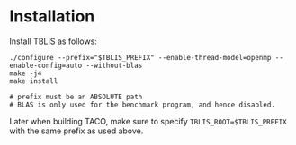 # Installation

Install TBLIS as follows:
```
./configure --prefix="$TBLIS_PREFIX" --enable-thread-model=openmp --enable-config=auto --without-blas
make -j4
make install

# prefix must be an ABSOLUTE path
# BLAS is only used for the benchmark program, and hence disabled.
```

Later when building TACO, make sure to specify `TBLIS_ROOT=$TBLIS_PREFIX` with the same prefix as used above.
